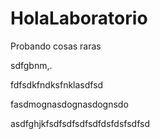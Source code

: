 # HolaLaboratorio
Probando cosas raras

sdfgbnm,.


fdfsdkfndksfnklasdfsd



fasdmognasdognasdognsdo

asdfghjkfsdfsdfsdfsdfdsfdsfsdfsd

